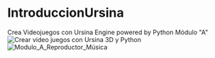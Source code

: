 # IntroduccionUrsina
 Crea Videojuegos con Ursina Engine powered by Python Módulo "A"
![Crear video juegos con Ursina 3D y Python](https://user-images.githubusercontent.com/7143758/232661324-fdeb0b53-0ef6-41be-bb5f-152b2d74e4c8.png)
![Modulo_A_Reproductor_Música](https://user-images.githubusercontent.com/7143758/232661355-711a6937-d431-44b1-8a28-199767aff074.png)

